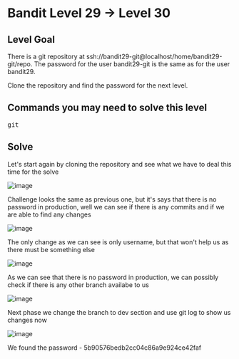 # Bandit Level 29 → Level 30 #

## Level Goal ##
<p>There is a git repository at ssh://bandit29-git@localhost/home/bandit29-git/repo. The password for the user bandit29-git is the same as for the user bandit29.</p>

Clone the repository and find the password for the next level.


## Commands you may need to solve this level ##
<pre>
git
</pre>


## Solve ## 
<p>Let's start again by cloning the repository and see what we have to deal this time for the solve</p>

![image](https://user-images.githubusercontent.com/85706972/166987455-630504c5-630c-4f34-af67-11bc64aba806.png)

<p>Challenge looks the same as previous one, but it's says that there is no password in production, well we can see if there is any commits and if we are able to find any changes</p>

![image](https://user-images.githubusercontent.com/85706972/166987823-b4985743-c230-4c06-907f-6f3c49c1054e.png)

<p>The only change as we can see is only username, but that won't help us as there must be something else</p>

![image](https://user-images.githubusercontent.com/85706972/166995346-a535158a-2e03-45ea-935c-6272bcddccd4.png)

<p>As we can see that there is no password in production, we can possibly check if there is any other branch availabe to us</p>

![image](https://user-images.githubusercontent.com/85706972/167005688-f7a7517a-eaaf-46a1-aa35-ebc3814a740e.png)

<p>Next phase we change the branch to dev section and use git log to show us changes now</p>

![image](https://user-images.githubusercontent.com/85706972/167005793-9cd299dc-68df-4fe2-873e-18710ff39e0d.png)


We found the password - 5b90576bedb2cc04c86a9e924ce42faf


